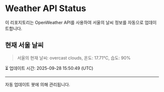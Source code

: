 
# Weather API Status

이 리포지토리는 OpenWeather API를 사용하여 서울의 날씨 정보를 자동으로 업데이트합니다.

## 현재 서울 날씨
> 서울의 현재 날씨: overcast clouds, 온도: 17.71°C, 습도: 90%

⏳ 업데이트 시간: 2025-09-28 15:50:49 (UTC)

---
자동 업데이트 봇에 의해 관리됩니다.
